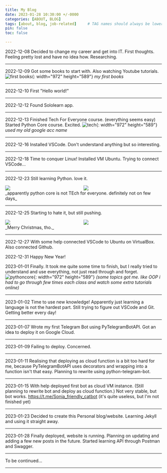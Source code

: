 ```yaml
---
title: My Blog
date: 2023-01-28 10:30:00 +/-0000
categories: [ABOUT, BLOG]
tags: [about, blog, job-related]     # TAG names should always be lowercase
pin: false
toc: false

---
```


2022-12-08 
Decided to change my career and get into IT. First thoughts. Feeling pretty lost and have no idea how. Researching.

---

2022-12-09 
Got some books to start with. Also watching Youtube tutorials. 
![first books](/img1.png){: width="972" height="589"}
_my first books_

---

2022-12-10
First "Hello world!"

---

2022-12-12 
Found Sololearn app. 

---

2022-12-13 
Finished Tech For Everyone course. (everything seems easy)
Started Python Core course. Excited.
![tech](/tech.png){: width="972" height="589"}
_used my old google acc name_

---
2022-12-16
Installed VSCode. Don't understand anything but so interesting.

---

2022-12-18
Time to conquer Linux!
Installed VM Ubuntu. Trying to connect VSCode... 

---

2022-12-23 
Still learning Python. love it.
<div style="display:flex;">
  <img src="/img4.png" style="flex:1;">
  <img src="/img5.png" style="flex:1;">
</div>
_apparently python core is not TEch for everyone. definitely not on few days_

---

2022-12-25
Starting to hate it, but still pushing.
<div style="display:flex;">
  <img src="/img2.png" style="flex:1;">
  <img src="/img3.png" style="flex:1;">
</div>
_Merry Christmas, tho._

---
2022-12-27
With some help connected VSCode to Ubuntu on VirtualBox. Also connected Github. 


2022-12-31
Happy New Year!

2023-01-01
Finally. It took me quite some time to finish, but I really tried to understand and use everything, not just read through and forget. 
![pythoncore](/pythoncore.png){: width="972" height="589"}
_(some topics got me. like OOP i had to go through few times each class and watch some extra tutorials online)_

---

2023-01-02
Time to use new knowledge! Apparently just learning a language is not the hardest part. Still trying to figure out VSCode and Git. Getting better every day!

---

2023-01-07
Wrote my first Telegram Bot using PyTelegramBotAPI.
Got an idea to deploy it on Google Cloud.

---

2023-01-09
Failing to deploy. Concerned.

---

2023-01-11
Realising that deploying as cloud function is a bit too hard for me, because PyTelegramBotAPI uses decorators and wrapping into a function isn't that easy. Planning to rewrite using python-telegram-bot.

---

2023-01-15
With help deployed first bot as cloud VM instance. (Still planning to rewrite bot and deploy as cloud function.)
Not very stable, but bot works. 
<https://t.me/Sonia_friendly_catbot>
(it's quite useless, but I'm not finished yet)

---

2023-01-23
Decided to create this Personal blog/website. Learning Jekyll and using it straight away.

--- 

2023-01-28
Finally deployed, website is running. Planning on updating and adding a few new posts in the future.
Started learning API through Postman and Swagger.

---

To be continued...

---

<henryraccoon>